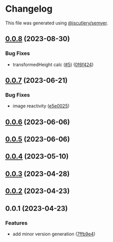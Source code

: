 # Changelog

This file was generated using [@jscutlery/semver](https://github.com/jscutlery/semver).

## [0.0.8](https://github.com/qwikifiers/qwik-image/compare/qwik-image-0.0.7...qwik-image-0.0.8) (2023-08-30)


### Bug Fixes

* transformedHeight calc ([#5](https://github.com/qwikifiers/qwik-image/issues/5)) ([0f6f424](https://github.com/qwikifiers/qwik-image/commit/0f6f424e2eb73c20945bcd0a1a24a4474806c45f))



## [0.0.7](https://github.com/qwikifiers/qwik-image/compare/qwik-image-0.0.6...qwik-image-0.0.7) (2023-06-21)


### Bug Fixes

* image reactivity ([e5e0025](https://github.com/qwikifiers/qwik-image/commit/e5e002545727dd87e894d349b34158a629dc8f58))



## [0.0.6](https://github.com/qwikifiers/qwik-image/compare/qwik-image-0.0.5...qwik-image-0.0.6) (2023-06-06)



## [0.0.5](https://github.com/qwikifiers/qwik-image/compare/qwik-image-0.0.4...qwik-image-0.0.5) (2023-06-06)



## [0.0.4](https://github.com/qwikifiers/qwik-image/compare/qwik-image-0.0.3...qwik-image-0.0.4) (2023-05-10)



## [0.0.3](https://github.com/qwikifiers/qwik-image/compare/qwik-image-0.0.2...qwik-image-0.0.3) (2023-04-28)



## [0.0.2](https://github.com/qwikifiers/qwik-image/compare/qwik-image-0.0.1...qwik-image-0.0.2) (2023-04-23)



## 0.0.1 (2023-04-23)


### Features

* add minor version generation ([7ffb9e4](https://github.com/qwikifiers/qwik-image/commit/7ffb9e45691741b56a9e44ecf73149a3dd7be6a9))
